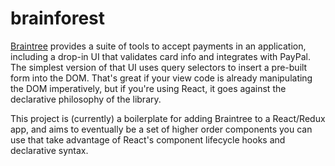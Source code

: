 # brainforest

[Braintree](https://www.braintreepayments.com/) provides a suite of tools to accept payments in an application, including a drop-in UI that validates card info and integrates with PayPal.  The simplest version of that UI uses query selectors to insert a pre-built form into the DOM.  That's great if your view code is already manipulating the DOM imperatively, but if you're using React, it goes against the declarative philosophy of the library.  

This project is (currently) a boilerplate for adding Braintree to a React/Redux app, and aims to eventually be a set of higher order components you can use that take advantage of React's component lifecycle hooks and declarative syntax.